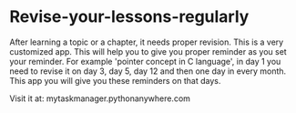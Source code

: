 # Revise-your-lessons-regularly
After learning a topic or a chapter, it needs proper revision. This is a very customized app. This will help you to give you proper reminder as you set your reminder. For example  'pointer concept in C language', in day 1 you need to revise it on day 3, day 5, day 12 and then one day in every month. This app you will give you these reminders on that days.

Visit it at: mytaskmanager.pythonanywhere.com
